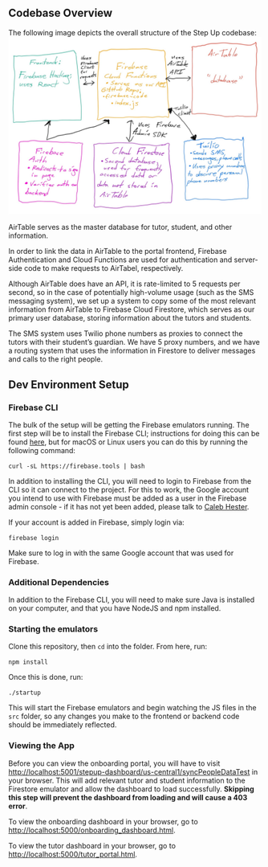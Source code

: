 ## Codebase Overview
The following image depicts the overall structure of the Step Up codebase:
![System flow chart](system_flow_chart.jpg) 

AirTable serves as the master database for tutor, student, and other information.

In order to link the data in AirTable to the portal frontend, Firebase Authentication and Cloud Functions are used for authentication and server-side code to make requests to AirTabel, respectively. 

Although AirTable does have an API, it is rate-limited to 5 requests per second, so in the case of potentially high-volume usage (such as the SMS messaging system), we set up a system to copy some of the most relevant information from AirTable to Firebase Cloud Firestore, which serves as our primary user database, storing information about the tutors and students. 

The SMS system uses Twilio phone numbers as proxies to connect the tutors with their student’s guardian. We have 5 proxy numbers, and we have a routing system that uses the information in Firestore to deliver messages and calls to the right people.

## Dev Environment Setup
### Firebase CLI
The bulk of the setup will be getting the Firebase emulators running. The first step will be to install the Firebase CLI; instructions for doing this can be found [here](https://firebase.google.com/docs/cli#install-cli-mac-linux), but for macOS or Linux users you can do this by running the following command:
```
curl -sL https://firebase.tools | bash
```

In addition to installing the CLI, you will need to login to Firebase from the CLI so it can connect to the project. For this to work, the Google account you intend to use with Firebase must be added as a user in the Firebase admin console - if it has not yet been added, please talk to [Caleb Hester](mailto:caleb@stepuptutoring.org). 

If your account is added in Firebase, simply login via:
```
firebase login
```
Make sure to log in with the same Google account that was used for Firebase.

### Additional Dependencies
In addition to the Firebase CLI, you will need to make sure Java is installed on your computer, and that you have NodeJS and npm installed.

### Starting the emulators
Clone this repository, then `cd` into the folder. From here, run:
```
npm install
```
Once this is done, run:
```
./startup
```
This will start the Firebase emulators and begin watching the JS files in the `src` folder, so any changes you make to the frontend or backend code should be immediately reflected.

### Viewing the App
Before you can view the onboarding portal, you will have to visit [http://localhost:5001/stepup-dashboard/us-central1/syncPeopleDataTest](http://localhost:5001/stepup-dashboard/us-central1/syncPeopleDataTest) in your browser. This will add relevant tutor and student information to the Firestore emulator and allow the dashboard to load successfully. **Skipping this step will prevent the dashboard from loading and will cause a 403 error**.

To view the onboarding dashboard in your browser, go to [http://localhost:5000/onboarding_dashboard.html](http://localhost:5000/onboarding_dashboard.html). 

To view the tutor dashboard in your browser, go to [http://localhost:5000/tutor_portal.html](http://localhost:5000/tutor_portal.html).
